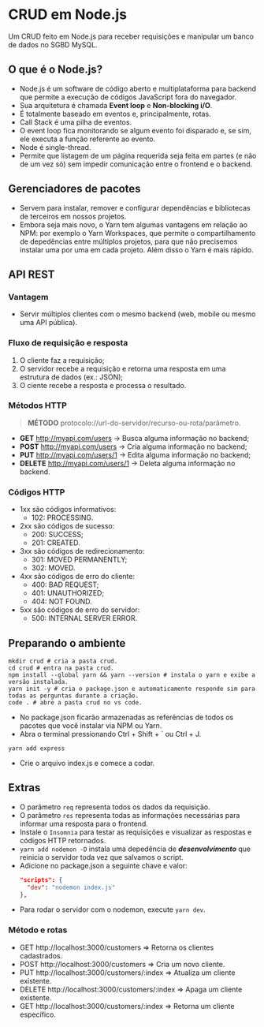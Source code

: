 # CRUD em Node.js
Um CRUD feito em Node.js para receber requisições e manipular um banco de dados no SGBD MySQL.
## O que é o Node.js?
- Node.js é um software de código aberto e multiplataforma para backend que permite a execução de códigos JavaScript fora do navegador.
- Sua arquitetura é chamada **Event loop** e **Non-blocking i/O**.
- É totalmente baseado em eventos e, principalmente, rotas.
- Call Stack é uma pilha de eventos.
- O event loop fica monitorando se algum evento foi disparado e, se sim, ele executa a função referente ao evento.
- Node é single-thread.
- Permite que listagem de um página requerida seja feita em partes (e não de um vez só) sem impedir comunicação entre o frontend e o backend.
## Gerenciadores de pacotes
- Servem para instalar, remover e configurar dependências e bibliotecas de terceiros em nossos projetos.
- Embora seja mais novo, o Yarn tem algumas vantagens em relação ao NPM: por exemplo o Yarn Workspaces, que permite o compartilhamento de depedências entre múltiplos projetos, para que não precisemos instalar uma por uma em cada projeto. Além disso o Yarn é mais rápido.
## API REST
### Vantagem
- Servir múltiplos clientes com o mesmo backend (web, mobile ou mesmo uma API pública).
### Fluxo de requisição e resposta
1. O cliente faz a requisição;
2. O servidor recebe a requisição e retorna uma resposta em uma estrutura de dados (ex.: JSON);
3. O ciente recebe a resposta e processa o resultado.
### Métodos HTTP
> **MÉTODO** protocolo://url-do-servidor/recurso-ou-rota/parâmetro.
- **GET** http://myapi.com/users → Busca alguma informação no backend;
- **POST** http://myapi.com/users → Cria alguma informação no backend;
- **PUT** http://myapi.com/users/1 → Edita alguma informação no backend;
- **DELETE** http://myapi.com/users/1 → Deleta alguma informação no backend.
### Códigos HTTP
- 1xx são códigos informativos:
  - 102: PROCESSING.
- 2xx são códigos de sucesso:
  - 200: SUCCESS;
  - 201: CREATED.
- 3xx são códigos de redirecionamento:
  - 301: MOVED PERMANENTLY;
  - 302: MOVED.
- 4xx são códigos de erro do cliente:
  - 400: BAD REQUEST;
  - 401: UNAUTHORIZED;
  - 404: NOT FOUND.
- 5xx são códigos de erro do servidor:
  - 500: INTERNAL SERVER ERROR.
## Preparando o ambiente
```shell
mkdir crud # cria a pasta crud.
cd crud # entra na pasta crud.
npm install --global yarn && yarn --version # instala o yarn e exibe a versão instalada.
yarn init -y # cria o package.json e automaticamente responde sim para todas as perguntas durante a criação.
code . # abre a pasta crud no vs code.
```
- No package.json ficarão armazenadas as referências de todos os pacotes que você instalar via NPM ou Yarn.
- Abra o terminal pressionando Ctrl + Shift + \` ou Ctrl + J.
```
yarn add express
```
- Crie o arquivo index.js e comece a codar.
## Extras
- O parâmetro `req` representa todos os dados da requisição.
- O parâmetro `res` representa todas as informações necessárias para informar uma resposta para o frontend.
- Instale o `Insomnia` para testar as requisições e visualizar as respostas e códigos HTTP retornados.
- `yarn add nodemon -D` instala uma depedência de _**desenvolvimento**_ que reinicia o servidor toda vez que salvamos o script.
- Adicione no package.json a seguinte chave e valor:
  ```json
  "scripts": {
    "dev": "nodemon index.js"
  },
  ```
- Para rodar o servidor com o nodemon, execute `yarn dev`.
### Método e rotas
- GET http://localhost:3000/customers => Retorna os clientes cadastrados.
- POST http://localhost:3000/customers => Cria um novo cliente.
- PUT http://localhost:3000/customers/:index => Atualiza um cliente existente.
- DELETE http://localhost:3000/customers/:index => Apaga um cliente existente.
- GET http://localhost:3000/customers/:index => Retorna um cliente específico.
